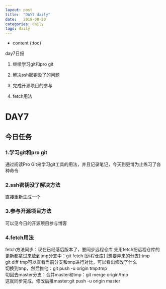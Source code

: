 ```yaml
---
layout: post
title:  "DAY7 daily"
date:   2019-08-20
categories: daily
tags: daily
---
```


* content
{:toc}

day7日报

1. 继续学习git和pro git

2. 解决ssh密钥没了的问题

3. 完成开源项目的参与

4. fetch用法








# DAY7

## 今日任务

### 1.学习git和pro git

通过阅读Pro Git来学习git工具的用法，并且记录笔记，今天到更博为止练习了各种命令

### 2.ssh密钥没了解决方法
直接重新生成一个

### 3.参与开源项目方法
可以见今日的开源项目参与博客

### 4.fetch用法
fetch方法同步：现在已经落后版本了，要同步远程仓库
先用fetch把远程仓库的更新都拿过来放到tmp分支中：git fetch [远程仓库] [想要弄来的分支]:tmp  
git diff tmp可以查看当前分支和tmp进行对比，可以看出修改了什么  
切换到tmp，然后推他：git push -u origin tmp:tmp  
切回去master分支：合并master和tmp：git merge origin/tmp  
这就同步完成，修改后推master:git push -u origin master


